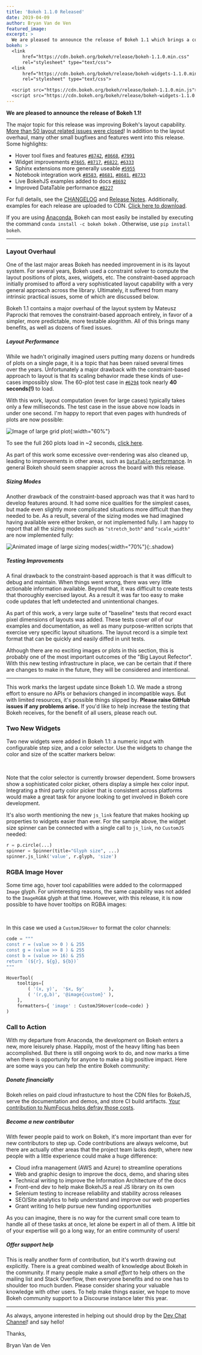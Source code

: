 ```yaml
---
title: 'Bokeh 1.1.0 Released'
date: 2019-04-09
author: Bryan Van de Ven
featured_image:
excerpt: >
  We are pleased to announce the release of Bokeh 1.1 which brings a completely revamped layout system!
bokeh: >
  <link
      href="https://cdn.bokeh.org/bokeh/release/bokeh-1.1.0.min.css"
      rel="stylesheet" type="text/css">
  <link
      href="https://cdn.bokeh.org/bokeh/release/bokeh-widgets-1.1.0.min.css"
      rel="stylesheet" type="text/css">

  <script src="https://cdn.bokeh.org/bokeh/release/bokeh-1.1.0.min.js"></script>
  <script src="https://cdn.bokeh.org/bokeh/release/bokeh-widgets-1.1.0.min.js"></script>
---
```


<style>
.shadow {
  -webkit-box-shadow: 9px 10px 35px -8px rgba(0,0,0,0.75);
-moz-box-shadow: 9px 10px 35px -8px rgba(0,0,0,0.75);
box-shadow: 9px 10px 35px -8px rgba(0,0,0,0.75);
}
</style>

**We are pleased to announce the release of Bokeh 1.1!**

The major topic for this release was improving Bokeh's layout capability. [More than 50 layout related issues were closed](https://github.com/bokeh/bokeh/issues?q=is%3Aclosed+is%3Aissue+milestone%3A1.1+label%3A%22tag%3A+layout%22)! In addition to the layout overhaul, many other small bugfixes and features went into this release. Some highlights:

* Hover tool fixes and features [`#8742`](https://github.com/bokeh/bokeh/issues/8742), [`#8668`](https://github.com/bokeh/bokeh/issues/8668), [`#7991`](https://github.com/bokeh/bokeh/issues/7991)
* Widget improvements [`#7665`](https://github.com/bokeh/bokeh/issues/7675), [`#8717`](https://github.com/bokeh/bokeh/issues/8717), [`#6822`](https://github.com/bokeh/bokeh/issues/6822), [`#6333`](https://github.com/bokeh/bokeh/issues/6333)
* Sphinx extensions more generally useable [`#5955`](https://github.com/bokeh/bokeh/issues/5955)
* Notebook integration work [`#8583`](https://github.com/bokeh/bokeh/issues/8583), [`#8681`](https://github.com/bokeh/bokeh/issues/8681), [`#8681`](https://github.com/bokeh/bokeh/issues/8713), [`#8733`](https://github.com/bokeh/bokeh/issues/8733)
* Live BokehJS examples added to docs [`#8692`](https://github.com/bokeh/bokeh/issues/8692)
* Improved DataTable performance [`#8227`](https://github.com/bokeh/bokeh/issues/8227)

For full details, see the [CHANGELOG](https://github.com/bokeh/bokeh/blob/master/CHANGELOG)
and [Release Notes](https://docs.bokeh.org/en/latest/docs/releases.html).
Additionally, examples for each release are uploaded to CDN.
[Click here to download](https://cdn.bokeh.org/bokeh/examples/examples-1.1.0.zip).

If you are using
[Anaconda](https://www.anaconda.com/downloads), Bokeh can most easily be installed
by executing the command ``conda install -c bokeh bokeh`` . Otherwise, use
``pip install bokeh``.

-----

### Layout Overhaul

One of the last major areas Bokeh has needed improvement in is its layout system.
For several years, Bokeh used a constraint solver to compute the layout
positions of plots, axes, widgets, etc. The constraint-based approach initially
promised to afford a very sophisticated layout capability with a very general
approach across the library. Ultimately, it suffered from many intrinsic
practical issues, some of which are discussed below.

Bokeh 1.1 contains a major overhaul of the layout system by Mateusz Paprocki
that removes the constraint-based approach entirely, in favor of a simpler,
more predictable, more testable alogrithm. All of this brings many benefits,
as well as dozens of fixed issues.

##### Layout Performance

While we hadn't originally imagined users putting many dozens or hundreds of
plots on a single page, it is a topic that has been raised several times over
the years. Unfortunately a major drawback with the constraint-based approach to
layout is that its scaling behavior made these kinds of use-cases impossibly
slow. The 60-plot test case in
[`#6294`](https://github.com/bokeh/bokeh/issues/6294)
took nearly <b>40 seconds(!)</b> to load.


With this work, layout computation (even for large cases) typically takes only
a few milliseconds. The test case in the issue above now loads in under one
second. I'm happy to report that even pages with hundreds of plots are now
possible:

![Image of large grid plot](/images/release-1-1-0/large-grid.png){:width="60%"}

To see the full 260 plots load in ~2 seconds, <a href="https://blog.bokeh.org/static/release-1-1-0/large-grid.html" target="_blank">click here</a>.

As part of this work some excessive over-rendering was also cleaned up, leading
to improvements in other areas, such as
[`DataTable` performance](https://github.com/bokeh/bokeh/issues/8227).
In general Bokeh should seem snappier across the board with this release.

##### Sizing Modes

Another drawback of the constraint-based approach was that it was hard to
develop features around. It had some nice qualities for the simplest cases,
but made even slightly more complicated situations more difficult than they
needed to be. As a result, several of the sizing modes we had imagined having
available were either broken, or not implemented fully. I am happy to report
that all the sizing modes such as `"stretch_both"` and `"scale_width"` are
now implemented fully:

![Animated image of large sizing modes](/images/release-1-1-0/sizing-mode.gif){:width="70%"}{:.shadow}


##### Testing Improvements

A final drawback to the constraint-based approach is that it was difficult to
debug and maintain. When things went wrong, there was very little actionable
information available. Beyond that, it was difficult to create tests that
thoroughly exercised layout. As a result it was far too easy to make code
updates that left undetected and unintentional changes.

As part of this work, a very large suite of "baseline" tests that record exact
pixel dimensions of layouts was added. These tests cover *all* of our examples
and documentation, as well as many purpose-written scripts that exercise very
specific layout situations. The layout record is a simple text format that can
be quickly and easily diffed in unit tests.

Although there are no exciting images or plots in this section, this is
probably one of the most important outcomes of the "Big Layout Refector".
With this new testing infrastructure in place, we can be certain that if there
are changes to make in the future, they will be considered and intentional.

---

This work marks the largest update since Bokeh 1.0. We made a strong
effort to ensure no APIs or behaviors changed in incompatible ways. But with
limited resources, it's possible things slipped by. <b>Please raise GitHub issues
if any problems arise.</b> If you'd like to help increase the testing that Bokeh
receives, for the benefit of all users, please reach out.

### Two New Widgets

Two new widgets were added in Bokeh 1.1: a numeric input with configurable
step size, and a color selector. Use the widgets to change the color
and size of the scatter markers below:

&nbsp;

<center>
<div id="two-new-widgets-plot"></div>
</center>

<script>
  fetch('/static/release-1-1-0/two-new-widgets.json')
    .then(function(response) { return response.json(); })
    .then(function(item) { Bokeh.embed.embed_item(item, "two-new-widgets-plot"); })
</script>

Note that the color selector is currently browser dependent. Some browsers
show a sophisticated color picker, others display a simple hex color input.
Integrating a third party color picker that is consistent across platforms
would make a great task for anyone looking to get involved in Bokeh core
development.

It's also worth mentioning the new `js_link` feature that makes hooking up
properties to widgets easier than ever. For the sample above, the widget
size spinner can be connected with a single call to `js_link`, no `CustomJS`
needed:

```python
r = p.circle(...)
spinner = Spinner(title="Glyph size", ...)
spinner.js_link('value', r.glyph, 'size')
```

### RGBA Image Hover

Some time ago, hover tool capabilities were added to the colormapped `Image`
glyph. For uninteresting reasons, the same capability was not added to the
`ImageRGBA` glyph at that time. However, with this release, it is now possible
to have hover tooltips on RGBA images:

&nbsp;

<center>
<div id="image-rgba-hover"></div>
</center>

<script>
  fetch('/static/release-1-1-0/image-rgba-hover.json')
    .then(function(response) { return response.json(); })
    .then(function(item) { Bokeh.embed.embed_item(item, "image-rgba-hover"); })
</script>

In this case we used a `CustomJSHover` to format the color channels:

```python
code = """
const r = (value >> 0 ) & 255
const g = (value >> 8 ) & 255
const b = (value >> 16) & 255
return `(${r}, ${g}, ${b})`
"""

HoverTool(
    tooltips=[
        ( '(x, y)',  '$x, $y'         ),
        ( '(r,g,b)', '@image{custom}' ),
    ],
    formatters={ 'image' : CustomJSHover(code=code) }
)
```

### Call to Action

With my departure from Anaconda, the development on Bokeh enters a new, more
leisurely phase. Happily, most of the heavy lifting has been accomplished.
But there is still ongoing work to do, and now marks a time when there is
opportunity for anyone to make a big positive impact. Here  are some ways
you can help the entire Bokeh community:

##### Donate financially

Bokeh relies on paid cloud infrastucture to host the CDN files for BokehJS,
serve the documentation and demos, and store CI build artifacts. [Your contribution
to NumFocus helps defray those costs](https://numfocus.org/donate-to-bokeh).

##### Become a new contributor

With fewer people paid to work on Bokeh, it's more important than ever for new
contributors to step up. Code contributions are always welcome, but there are
actually other areas that the project team lacks depth, where new people with
a little experience could make a huge difference:

* Cloud infra management (AWS and Azure) to streamline operations
* Web and graphic design to improve the docs, demo, and sharing sites
* Technical writing to improve the Information Architecture of the docs
* Front-end dev to help make BokehJS a real JS library on its own
* Selenium testing to increase reliability and stability across releases
* SEO/Site analytics to help understand and improve our web properties
* Grant writing to help pursue new funding opportunities

As you can imagine, there is no way for the current small core team to handle
all of these tasks at once, let alone be expert in all of them. A little bit
of your expertise will go a long way, for an entire community of users!

##### Offer support help

This is really another form of contribution, but it's worth drawing out
explicitly. There is a great combined wealth of knowledge about Bokeh in the
community. If many people make a *small effort* to help others on the mailing
list and Stack Overflow, then everyone benefits and no one has to shoulder
too much burden. Please consider sharing your valuable knowledge with other
users. To help make things easier, we hope to move Bokeh community support to
a Discourse instance later this year.

----

As always, anyone interested in helping out should drop by the
[Dev Chat Channel](https://gitter.im/bokeh/bokeh-dev)! and say hello!

Thanks,

Bryan Van de Ven
